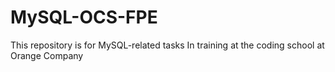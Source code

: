 # MySQL-OCS-FPE
This repository is for MySQL-related tasks In training at the coding school at Orange Company


